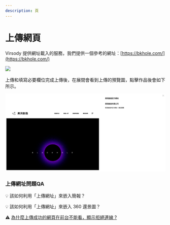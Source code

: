 ```yaml
---
description: 頁
---
```


# 上傳網頁

Virsody 提供網址載入的服務，我們提供一個參考的網址：[https://bkhole.com/](https://bkhole.com/)

![](https://lh3.googleusercontent.com/vTuNDLrwTOXe3WWm7yic89ltzNl42h2dp9vMYzOue6Vd-30BiJtqqRVGx\_LtgQxQjV3SxiZegVTVDJWKgMF2bhi12Rxk5oboYw7Ik7IyrRiNnyEfAjW6BpebxyPqTUa-tw)

上傳和填寫必要欄位完成上傳後，在展間會看到上傳的預覽圖，點擊作品後會如下所示。

![](<../../../.gitbook/assets/截圖 2022-04-08 下午1.29.20.png>)

### 上傳網址問題QA

💡 該如何利用「上傳網址」來嵌入簡報？

💡 該如何利用「上傳網址」來嵌入 360 還景圖？

⚠️ [為什麼上傳成功的網頁在前台不能看，顯示拒絕連線 ?](wei-shi-mo-shang-chuan-cheng-gong-de-wang-ye-zai-qian-tai-bu-neng-kan-xian-shi-ju-jue-lian-xian.md)
